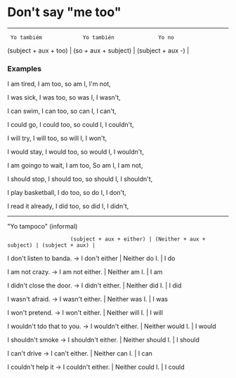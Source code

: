 # Don't say "me too"



----------------------------------
     Yo tambiém             Yo también              Yo no        
(subject + aux + too) | (so + aux + subject) | (subject + aux -) | 

### Examples

I am tired, I am too, so am I, I'm not,

I was sick, I was too, so was I, I wasn't,

I can swim, I can too, so can I, I can't,

I could go, I could too, so could I, I couldn't,

I will try, I will too, so will I, I won't,

I would stay, I would too, so would I, I wouldn't,

I am goingo to wait, I am too, So am I, I am not,

I should stop, I should too, so should I, I shouldn't,

I play basketball, I do too, so do I, I don't,

I read it already, I did too, so did I, I didn't,

------------------------------------------------------------

"Yo tampoco" (informal)

                        (subject + aux + either) | (Neither + aux + subject) | (subject + aux) |

I don't listen to banda. -> I don't either | Neither do I. | I do

I am not crazy.  -> I am not either. | Neither am I. | I am

I didn't close the door. -> I didn't either. | Neither did I. | I did

I wasn't afraid. -> I wasn't either. | Neither was I. | I was

I won't pretend. -> I won't either. | Neither will I. | I will

I wouldn't tdo that to you. -> I wouldn't either. | Neither would I. | I would

I shouldn't smoke -> I shouldn't either. | Neither should I. | I should

I can't drive -> I can't either. | Neither can I. | I can

I couldn't help it -> I couldn't either. | Neither could I. | I could
